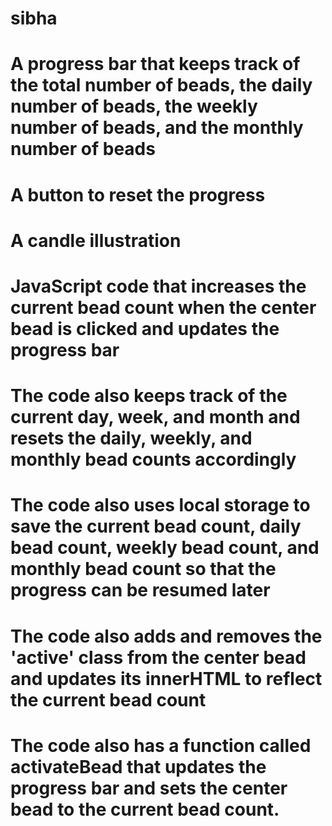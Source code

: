 # sibha

# A progress bar that keeps track of the total number of beads, the daily number of beads, the weekly number of beads, and the monthly number of beads
  # A button to reset the progress
  # A candle illustration
   # JavaScript code that increases the current bead count when the center bead is clicked and updates the progress bar
  #  The code also keeps track of the current day, week, and month and resets the daily, weekly, and monthly bead counts accordingly
 #   The code also uses local storage to save the current bead count, daily bead count, weekly bead count, and monthly bead count so that the progress can be resumed later
 #   The code also adds and removes the 'active' class from the center bead and updates its innerHTML to reflect the current bead count
  #  The code also has a function called activateBead that updates the progress bar and sets the center bead to the current bead count.
